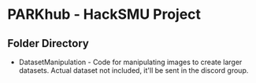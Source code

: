 # PARKhub - HackSMU Project

## Folder Directory
- DatasetManipulation - Code for manipulating images to create larger datasets. Actual dataset not included, it'll be sent in the discord group. 